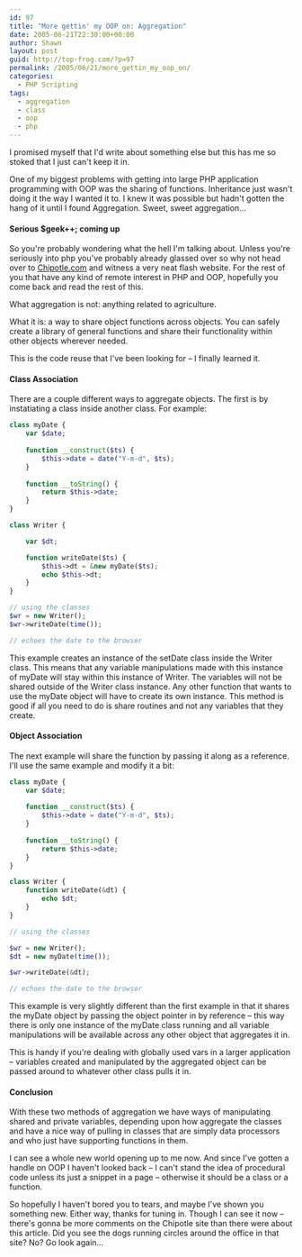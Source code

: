```yaml
---
id: 97
title: "More gettin' my OOP on: Aggregation"
date: 2005-06-21T22:30:00+00:00
author: Shawn
layout: post
guid: http://top-frog.com/?p=97
permalink: /2005/06/21/more_gettin_my_oop_on/
categories:
  - PHP Scripting
tags:
  - aggregation
  - class
  - oop
  - php
---
```

I promised myself that I'd write about something else but this has me so stoked that I just can't keep it in.

One of my biggest problems with getting into large PHP application programming with OOP was the sharing of functions. Inheritance just wasn't doing it the way I wanted it to. I knew it was possible but hadn't gotten the hang of it until I found Aggregation. Sweet, sweet aggregation…



#### Serious $geek++; coming up

So you're probably wondering what the hell I'm talking about. Unless you're seriously into php you've probably already glassed over so why not head over to [Chipotle.com](http://chipotle.com) and witness a very neat flash website. For the rest of you that have any kind of remote interest in PHP and OOP, hopefully you come back and read the rest of this.

What aggregation is not: anything related to agriculture.

What it is: a way to share object functions across objects. You can safely create a library of general functions and share their functionality within other objects wherever needed. 

This is the code reuse that I've been looking for – I finally learned it.

#### Class Association

There are a couple different ways to aggregate objects. The first is by instatiating a class inside another class. For example:

``` php
class myDate {
	var $date;
	
	function __construct($ts) {
		$this->date = date("Y-m-d", $ts);
	}
	
	function __toString() {
		return $this->date;
	}
}

class Writer {

	var $dt;

	function writeDate($ts) {
		$this->dt = &new myDate($ts);
		echo $this->dt;
	}
}

// using the classes
$wr = new Writer();
$wr->writeDate(time());

// echoes the date to the browser
```

This example creates an instance of the setDate class inside the Writer class. This means that any variable manipulations made with this instance of myDate will stay within this instance of Writer. The variables will not be shared outside of the Writer class instance. Any other function that wants to use the myDate object will have to create its own instance. This method is good if all you need to do is share routines and not any variables that they create.

#### Object Association

The next example will share the function by passing it along as a reference. I'll use the same example and modify it a bit:

``` php
class myDate {
	var $date;
	
	function __construct($ts) {
		$this->date = date("Y-m-d", $ts);
	}
	
	function __toString() {
		return $this->date;
	}
}

class Writer {
	function writeDate(&dt) {
		echo $dt;
	}
}

// using the classes

$wr = new Writer();
$dt = new myDate(time());

$wr->writeDate(&dt);

// echoes the date to the browser
```

This example is very slightly different than the first example in that it shares the myDate object by passing the object pointer in by reference – this way there is only one instance of the myDate class running and all variable manipulations will be available across any other object that aggregates it in. 

This is handy if you're dealing with globally used vars in a larger application – variables created and manipulated by the aggregated object can be passed around to whatever other class pulls it in.

#### Conclusion

With these two methods of aggregation we have ways of manipulating shared and private variables, depending upon how aggregate the classes and have a nice way of pulling in classes that are simply data processors and who just have supporting functions in them.

I can see a whole new world opening up to me now. And since I've gotten a handle on OOP I haven't looked back – I can't stand the idea of procedural code unless its just a snippet in a page – otherwise it should be a class or a function.

So hopefully I haven't bored you to tears, and maybe I've shown you something new. Either way, thanks for tuning in. Though I can see it now – there's gonna be more comments on the Chipotle site than there were about this article. Did you see the dogs running circles around the office in that site? No? Go look again…